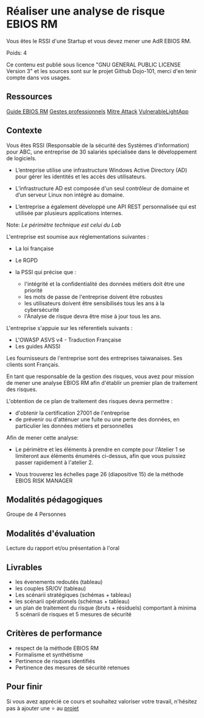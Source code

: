 # Réaliser une analyse de risque EBIOS RM

Vous êtes le RSSI d'une Startup et vous devez mener une AdR EBIOS RM.

Poids: 4

Ce contenu est publié sous licence "GNU GENERAL PUBLIC LICENSE Version 3" et les sources sont sur le projet Github Dojo-101, merci d'en tenir compte dans vos usages.

## Ressources

[Guide EBIOS RM](https://cyber.gouv.fr/publications/la-methode-ebios-risk-manager-le-guide)
[Gestes professionnels](https://github.com/Aif4thah/Dojo-101)
[Mitre Attack](https://attack.mitre.org/)
[VulnerableLightApp](https://github.com/Aif4thah/VulnerableLightApp)

## Contexte

Vous êtes RSSI (Responsable de la sécurité des Systèmes d'information) pour ABC, une entreprise de 30 salariés spécialisée dans le développement de logiciels. 

* L’entreprise utilise une infrastructure Windows Active Directory (AD) pour gérer les identités et les accès des utilisateurs.

* L’infrastructure AD est composée d'un seul contrôleur de domaine et d’un serveur Linux non intégré au domaine.

* L’entreprise a également développé une API REST personnalisée qui est utilisée par plusieurs applications internes.

Note: *Le périmètre technique est celui du Lab*

L'entreprise est soumise aux réglementations suivantes :

* La loi française
* Le RGPD
* la PSSI qui précise que :

    * l'intégrité et la confidentialité des données métiers doit être une priorité
    * les mots de passe de l'entreprise doivent être robustes
    * les utilisateurs doivent être sensibilisés tous les ans à la cybersécurité
    * l'Analyse de risque devra être mise à jour tous les ans.

L'entreprise s'appuie sur les réferentiels suivants : 

* L'OWASP ASVS v4 - Traduction Française
* Les guides ANSSI

Les fournisseurs de l'entreprise sont des entreprises taiwanaises. Ses clients sont Français.

En tant que responsable de la gestion des risques, vous avez pour mission de mener une analyse EBIOS RM afin d'établir un premier plan de traitement des risques.

L'obtention de ce plan de traitement des risques devra permettre :

* d'obtenir la certification 27001 de l'entreprise
* de prévenir ou d'atténuer une fuite ou une perte des données, en particulier les données métiers et personnelles

Afin de mener cette analyse:

* Le périmètre et les éléments à prendre en compte pour l'Atelier 1 se limiteront aux éléments énumérés ci-dessus, afin que vous puissiez passer rapidement à l'atelier 2.

* Vous trouverez les échelles page 26 (diapositive 15) de la méthode EBIOS RISK MANAGER

## Modalités pédagogiques

Groupe de 4 Personnes

## Modalités d'évaluation

Lecture du rapport et/ou présentation à l'oral

## Livrables

* les évenements redoutés (tableau)
* les couples SR/OV (tableau)
* Les scénarii stratégiques (schémas + tableau)
* les scénarii opérationels (schémas + tableau)
* un plan de traitement du risque (bruts + résiduels) comportant à minima 5 scénarii de risques et 5 mesures de sécurité


## Critères de performance

- respect de la méthode EBIOS RM
- Formalisme et synthétisme
- Pertinence de risques identifiés
- Pertinence des mesures de sécurité retenues


## Pour finir

Si vous avez apprécié ce cours et souhaitez valoriser votre travail, n'hésitez pas à ajouter une ⭐ au [projet](https://github.com/Aif4thah/Dojo-101)